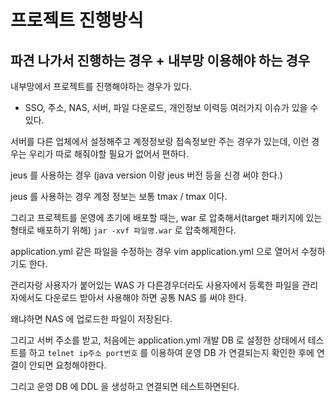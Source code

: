 # 프로젝트 진행방식

## 파견 나가서 진행하는 경우 + 내부망 이용해야 하는 경우

내부망에서 프로젝트를 진행해야하는 경우가 있다.

- SSO, 주소, NAS, 서버, 파일 다운로드, 개인정보 이력등 여러가지 이슈가 있을 수 있다.

서버를 다른 업체에서 설정해주고 계정정보랑 접속정보만 주는 경우가 있는데, 이런 경우는 우리가 따로 해줘야할 필요가 없어서 편하다.

jeus 를 사용하는 경우 (java version 이랑 jeus 버전 등을 신경 써야 한다.)

jeus 를 사용하는 경우 계정 정보는 보통 tmax / tmax 이다.

그리고 프로젝트를 운영에 초기에 배포할 때는, war 로 압축해서(target 패키지에 있는 형태로 배포하기 위해) `jar -xvf 파일명.war` 로 압축해제한다.

application.yml 같은 파일을 수정하는 경우 vim application.yml 으로 열어서 수정하기도 한다.

관리자랑 사용자가 붙어있는 WAS 가 다른경우더라도 사용자에서 등록한 파일을 관리자에서도 다운로드 받아서 사용해야 하면 공통 NAS 를 써야 한다.

왜냐하면 NAS 에 업로드한 파일이 저장된다.

그리고 서버 주소를 받고, 처음에는 application.yml 개발 DB 로 설정한 상태에서 테스트를 하고 `telnet ip주소 port번호` 를 이용하여 운영 DB 가 연결되는지 확인한 후에 
연결이 안되면 요청해야한다.

그리고 운영 DB 에 DDL 을 생성하고 연결되면 테스트하면된다.
